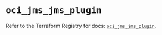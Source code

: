 # `oci_jms_jms_plugin`

Refer to the Terraform Registry for docs: [`oci_jms_jms_plugin`](https://registry.terraform.io/providers/hashicorp/oci/7.19.0/docs/resources/jms_jms_plugin).
